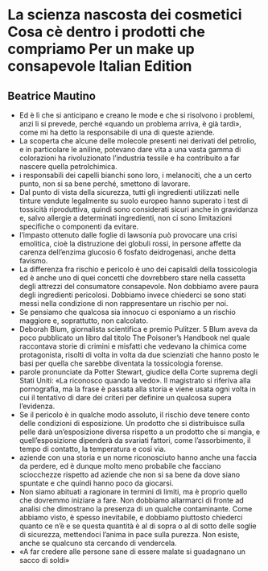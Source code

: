 # La scienza nascosta dei cosmetici Cosa cè dentro i prodotti che compriamo Per un make up consapevole Italian Edition
## Beatrice Mautino
- Ed è lì che si anticipano e creano le mode e che si risolvono i problemi, anzi li si prevede, perché «quando un problema arriva, è già tardi», come mi ha detto la responsabile di una di queste aziende.
- La scoperta che alcune delle molecole presenti nei derivati del petrolio, e in particolare le aniline, potevano dare vita a una vasta gamma di colorazioni ha rivoluzionato l’industria tessile e ha contribuito a far nascere quella petrolchimica.
- i responsabili dei capelli bianchi sono loro, i melanociti, che a un certo punto, non si sa bene perché, smettono di lavorare.
- Dal punto di vista della sicurezza, tutti gli ingredienti utilizzati nelle tinture vendute legalmente su suolo europeo hanno superato i test di tossicità riproduttiva, quindi sono considerati sicuri anche in gravidanza e, salvo allergie a determinati ingredienti, non ci sono limitazioni specifiche o componenti da evitare.
- l’impasto ottenuto dalle foglie di lawsonia può provocare una crisi emolitica, cioè la distruzione dei globuli rossi, in persone affette da carenza dell’enzima glucosio 6 fosfato deidrogenasi, anche detta favismo.
- La differenza fra rischio e pericolo è uno dei capisaldi della tossicologia ed è anche uno di quei concetti che dovrebbero stare nella cassetta degli attrezzi del consumatore consapevole. Non dobbiamo avere paura degli ingredienti pericolosi. Dobbiamo invece chiederci se sono stati messi nella condizione di non rappresentare un rischio per noi.
- Se pensiamo che qualcosa sia innocuo ci esponiamo a un rischio maggiore e, soprattutto, non calcolato.
- Deborah Blum, giornalista scientifica e premio Pulitzer. 5 Blum aveva da poco pubblicato un libro dal titolo The Poisoner’s Handbook nel quale raccontava storie di crimini e misfatti che vedevano la chimica come protagonista, risolti di volta in volta da due scienziati che hanno posto le basi per quella che sarebbe diventata la tossicologia forense.
- parole pronunciate da Potter Stewart, giudice della Corte suprema degli Stati Uniti: «La riconosco quando la vedo». Il magistrato si riferiva alla pornografia, ma la frase è passata alla storia e viene usata ogni volta in cui il tentativo di dare dei criteri per definire un qualcosa supera l’evidenza.
- Se il pericolo è in qualche modo assoluto, il rischio deve tenere conto delle condizioni di esposizione. Un prodotto che si distribuisce sulla pelle darà un’esposizione diversa rispetto a un prodotto che si mangia, e quell’esposizione dipenderà da svariati fattori, come l’assorbimento, il tempo di contatto, la temperatura e così via.
- aziende con una storia e un nome riconosciuto hanno anche una faccia da perdere, ed è dunque molto meno probabile che facciano sciocchezze rispetto ad aziende che non si sa bene da dove siano spuntate e che quindi hanno poco da giocarsi.
- Non siamo abituati a ragionare in termini di limiti, ma è proprio quello che dovremmo iniziare a fare. Non dobbiamo allarmarci di fronte ad analisi che dimostrano la presenza di un qualche contaminante. Come abbiamo visto, è spesso inevitabile, e dobbiamo piuttosto chiederci quanto ce n’è e se questa quantità è al di sopra o al di sotto delle soglie di sicurezza, mettendoci l’anima in pace sulla purezza. Non esiste, anche se qualcuno sta cercando di vendercela.
- «A far credere alle persone sane di essere malate si guadagnano un sacco di soldi»
